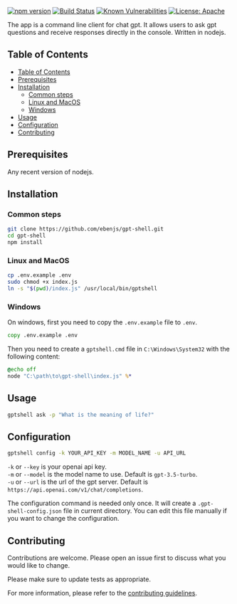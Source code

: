 <!-- Badges section here. -->

[![npm version](https://badge.fury.io/js/@ebenjs%2Fgpt-shell.svg)](https://badge.fury.io/js/@ebenjs%2Fgpt-shell)
[![Build Status](https://travis-ci.org/brunolm/chat-gpt.svg?branch=master)](https://travis-ci.org/brunolm/chat-gpt)
[![Known Vulnerabilities](https://snyk.io/test/github/ebenjs/gpt-shell/badge.svg?targetFile=package.json)](https://snyk.io/test/github/brunolm/chat-gpt?targetFile=package.json)
[![License: Apache](https://img.shields.io/badge/License-Apache-yellow.svg)](https://opensource.org/licenses/Apache-2.0)

<!-- Description section here. -->

The app is a command line client for chat gpt. It allows users to ask gpt questions and receive responses directly in the console. Written in nodejs.

<!-- Table of contents section here. -->

## Table of Contents

- [Table of Contents](#table-of-contents)
- [Prerequisites](#prerequisites)
- [Installation](#installation)
  - [Common steps](#common-steps)
  - [Linux and MacOS](#linux-and-macos)
  - [Windows](#windows)
- [Usage](#usage)
- [Configuration](#configuration)
- [Contributing](#contributing)

## Prerequisites

Any recent version of nodejs.

<!-- Installation section here. -->

## Installation

### Common steps

```bash
git clone https://github.com/ebenjs/gpt-shell.git
cd gpt-shell
npm install
```

### Linux and MacOS

```bash
cp .env.example .env
sudo chmod +x index.js
ln -s "$(pwd)/index.js" /usr/local/bin/gptshell
```

### Windows

On windows, first you need to copy the `.env.example` file to `.env`.

```cmd
copy .env.example .env
```

Then you need to create a `gptshell.cmd` file in `C:\Windows\System32` with the following content:

```cmd
@echo off
node "C:\path\to\gpt-shell\index.js" %*
```

<!-- Usage section here. -->

## Usage

```bash
gptshell ask -p "What is the meaning of life?"
```

## Configuration

```bash
gptshell config -k YOUR_API_KEY -m MODEL_NAME -u API_URL
```

`-k` or `--key` is your openai api key.  
`-m` or `--model` is the model name to use. Default is `gpt-3.5-turbo`.  
`-u` or `--url` is the url of the gpt server. Default is `https://api.openai.com/v1/chat/completions`.

The configuration command is needed only once. It will create a `.gpt-shell-config.json` file in current directory. You can edit this file manually if you want to change the configuration.

<!-- Contributing section here. -->

## Contributing

Contributions are welcome. Please open an issue first to discuss what you would like to change.

Please make sure to update tests as appropriate.

For more information, please refer to the [contributing guidelines](./CONTRIBUTING.md).
